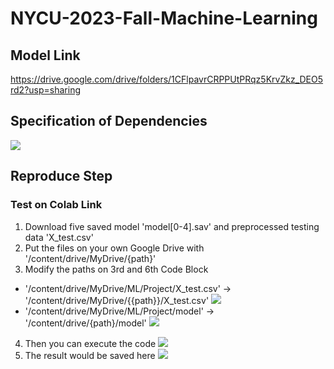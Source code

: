 # NYCU-2023-Fall-Machine-Learning

## Model Link
https://drive.google.com/drive/folders/1CFlpavrCRPPUtPRqz5KrvZkz_DEO5rd2?usp=sharing

## Specification of Dependencies
![](https://i.imgur.com/n6ImGWW.png)

## Reproduce Step

### Test on Colab Link
1. Download five saved model 'model[0-4].sav' and preprocessed testing data 'X_test.csv'
2. Put the files on your own Google Drive with '/content/drive/MyDrive/{path}'
3. Modify the paths on 3rd and 6th Code Block
* '/content/drive/MyDrive/ML/Project/X_test.csv' -> '/content/drive/MyDrive/{{path}}/X_test.csv'
![](https://i.imgur.com/IWVsLdd.png)
* '/content/drive/MyDrive/ML/Project/model' -> '/content/drive/{path}/model'
![](https://i.imgur.com/J7NeWJF.png)
4. Then you can execute the code
![](https://i.imgur.com/QZtx1BE.png)
5. The result would be saved here
![](https://i.imgur.com/KtDTR5F.png)
